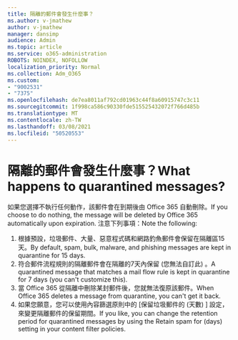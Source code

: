 ```yaml
---
title: 隔離的郵件會發生什麼事？
ms.author: v-jmathew
author: v-jmathew
manager: dansimp
audience: Admin
ms.topic: article
ms.service: o365-administration
ROBOTS: NOINDEX, NOFOLLOW
localization_priority: Normal
ms.collection: Adm_O365
ms.custom:
- "9002531"
- "7375"
ms.openlocfilehash: de7ea8011af792cd01963c44f8a60915747c3c11
ms.sourcegitcommit: 1f998ca586c90330fde515525432072f766d485b
ms.translationtype: MT
ms.contentlocale: zh-TW
ms.lasthandoff: 03/08/2021
ms.locfileid: "50520553"
---
```

# <a name="what-happens-to-quarantined-messages"></a><span data-ttu-id="c6bff-102">隔離的郵件會發生什麼事？</span><span class="sxs-lookup"><span data-stu-id="c6bff-102">What happens to quarantined messages?</span></span>

<span data-ttu-id="c6bff-103">如果您選擇不執行任何動作，該郵件會在到期後由 Office 365 自動刪除。</span><span class="sxs-lookup"><span data-stu-id="c6bff-103">If you choose to do nothing, the message will be deleted by Office 365 automatically upon expiration.</span></span> <span data-ttu-id="c6bff-104">注意下列事項：</span><span class="sxs-lookup"><span data-stu-id="c6bff-104">Note the following:</span></span>

1. <span data-ttu-id="c6bff-105">根據預設，垃圾郵件、大量、惡意程式碼和網路釣魚郵件會保留在隔離區15天。</span><span class="sxs-lookup"><span data-stu-id="c6bff-105">By default, spam, bulk, malware, and phishing messages are kept in quarantine for 15 days.</span></span>
2. <span data-ttu-id="c6bff-106">符合郵件流程規則的隔離郵件會在隔離的7天內保留 (您無法自訂此) 。</span><span class="sxs-lookup"><span data-stu-id="c6bff-106">A quarantined message that matches a mail flow rule is kept in quarantine for 7 days (you can't customize this).</span></span>
3. <span data-ttu-id="c6bff-107">當 Office 365 從隔離中刪除某封郵件後，您就無法復原該郵件。</span><span class="sxs-lookup"><span data-stu-id="c6bff-107">When Office 365 deletes a message from quarantine, you can't get it back.</span></span>
4. <span data-ttu-id="c6bff-108">如果您願意，您可以使用內容篩選原則中的 [保留垃圾郵件的 (天數) ] 設定，來變更隔離郵件的保留期間。</span><span class="sxs-lookup"><span data-stu-id="c6bff-108">If you like, you can change the retention period for quarantined messages by using the Retain spam for (days) setting in your content filter policies.</span></span>
